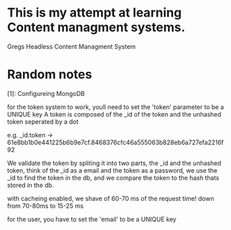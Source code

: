 # This is my attempt at learning Content managment systems.

Gregs
Headless
Content
Managment
System

# Random notes

[1]: Configureing MongoDB

for the token system to work, youll need to set the 'token' parameter to be a UNIQUE key
A token is composed of the _id of the token and the unhashed token seperated by a dot

e.g. _id.token -> 61e8bb1b0e441225b6b9e7cf.8468376cfc46a555063b828eb6a727efa2216f92

We validate the token by spliting it into two parts, the _id and the unhashed token, think of the _id as a email and the token as a password,
we use the _id to find the token in the db, and we compare the token to the hash thats stored in the db.

with cacheing enabled, we shave of 60-70 ms of the request time! down from 70-80ms to 15-25 ms

for the user, you have to set the 'email' to be a UNIQUE key